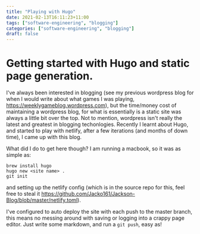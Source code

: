 ```yaml
---
title: "Playing with Hugo"
date: 2021-02-13T16:11:23+11:00
tags: ["software-engineering", "blogging"]
categories: ["software-engineering", "blogging"]
draft: false
---
```


# Getting started with Hugo and static page generation.

I've always been interested in blogging (see my previous wordpress blog for when I would write about what games I was playing, https://weeklygameblog.wordpress.com), but the time/money cost of maintaining a wordpress blog, for what is essentially is a static site was always a little bit over the top. Not to mention, wordpress isn't really the latest and greatest in blogging techonlogies. Recently I learnt about Hugo, and started to play with netlify, after a few iterations (and months of down time), I came up with this blog.

What did I do to get here though? I am running a macbook, so it was as simple as: 

```shell
brew install hugo
hugo new <site name> .
git init
```

and setting up the netlify config (which is in the source repo for this, feel free to steal it https://github.com/Jacko161/Jackson-Blog/blob/master/netlify.toml).

I've configured to auto deploy the site with each push to the master branch, this means no messing around with saving or logging into a crappy page editor. Just write some markdown, and run a  `git push`, easy as!
